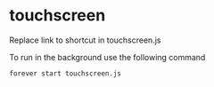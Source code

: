 # touchscreen

Replace link to shortcut in touchscreen.js

To run in the background use the following command
~~~~
forever start touchscreen.js
~~~~


